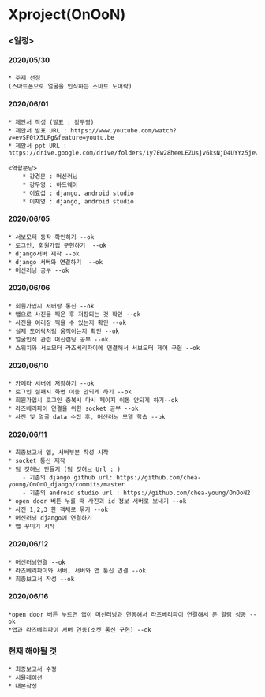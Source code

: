 # Xproject(OnOoN)

### <일정>
#### 2020/05/30
    * 주제 선정
    (스마트폰으로 얼굴을 인식하는 스마트 도어락)

#### 2020/06/01
    * 제안서 작성 (발표 : 강두영)
    * 제안서 발표 URL : https://www.youtube.com/watch?v=evSF0tX5LFg&feature=youtu.be 
    * 제안서 ppt URL : https://drive.google.com/drive/folders/1y7Ew28heeLEZUsjv6ksNjD4UYYz5jewY

    <역할분담>
        * 강경문 : 머신러닝
        * 강두영 : 하드웨어
        * 이효섭 : django, android studio
        * 이채영 : django, android studio
    
#### 2020/06/05
    * 서보모터 동작 확인하기 --ok
    * 로그인, 회원가입 구현하기  --ok
    * django서버 제작 --ok
    * django 서버와 연결하기  --ok
    * 머신러닝 공부 --ok
#### 2020/06/06
    * 회원가입시 서버랑 통신 --ok
    * 앱으로 사진을 찍은 후 저장되는 것 확인 --ok
    * 사진을 여러장 찍을 수 있는지 확인 --ok
    * 실제 도어락처럼 움직이는지 확인 --ok
    * 얼굴인식 관련 머신런닝 공부 --ok
    * 스위치와 서보모터 라즈베리파이에 연결해서 서보모터 제어 구현 --ok

#### 2020/06/10
    * 카메라 서버에 저장하기 --ok
    * 로그인 실패시 화면 이동 안되게 하기 --ok
    * 회원가입시 로그인 중복시 다시 페이지 이동 안되게 하기--ok
    * 라즈베리파이 연결을 위한 socket 공부 --ok
    * 사진 및 얼굴 data 수집 후, 머신러닝 모델 학습 --ok

#### 2020/06/11
    * 최종보고서 앱, 서버부분 작성 시작
    * socket 통신 제작
    * 팀 깃허브 만들기 (팀 깃허브 Url : )
        - 기존의 django github url: https://github.com/chea-young/OnOnO_django/commits/master
        - 기존의 android studio url : https://github.com/chea-young/OnOoN2
    * open door 버튼 누룰 때 사진과 id 정보 서버로 보내기 --ok
    * 사진 1,2,3 한 객체로 묶기 --ok
    * 머신러닝 django에 연결하기
    * 앱 꾸미기 시작

#### 2020/06/12
    * 머신러닝연결 --ok
    * 라즈베리파이와 서버, 서버와 앱 통신 연결 --ok
    * 최종보고서 작성 --ok


#### 2020/06/16
    *open door 버튼 누르면 앱이 머신러닝과 연동해서 라즈베리파이 연결해서 문 열림 성공 --ok
    *앱과 라즈베리파이 서버 연동(소켓 통신 구현) --ok

### 현재 해야될 것
    * 최종보고서 수정
    * 시뮬레이션
    * 대본작성



